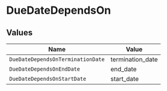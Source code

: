 # DueDateDependsOn


## Values

| Name                              | Value                             |
| --------------------------------- | --------------------------------- |
| `DueDateDependsOnTerminationDate` | termination_date                  |
| `DueDateDependsOnEndDate`         | end_date                          |
| `DueDateDependsOnStartDate`       | start_date                        |